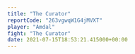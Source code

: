 ```yaml
---
title: "The Curator"
reportCode: "263vgwqW1G4jMVXT"
player: "Amdal"
fight: "The Curator"
date: 2021-07-15T18:53:21.415000+00:00
---
```

